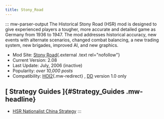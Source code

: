 ```yaml
---
title: Stony_Road
---
```


::: mw-parser-output
The Historical Stony Road (HSR) mod is designed to give experienced
players a tougher, more accurate and detailed game as Germany from 1936
to 1947. The mod addresses historical accuracy, new events with
alternate scenarios, changed combat balancing, a new trading system, new
brigades, improved AI, and new graphics.

- Mod Site: [Stony Road](http://www.stonyroad.de/){.external .text
  rel="nofollow"}
- Current Version: 2.08
- Last Update: July, 2006 (inactive)
- Popularity: _over 10,000 posts_
- Compatibility: [HOI2](/wiki/HOI2 "HOI2"){.mw-redirect} ,
  [DD](/wiki/Doomsday "Doomsday") version 1.0 only

## [ Strategy Guides ]{#Strategy_Guides .mw-headline}

- [HSR Nationalist China
  Strategy](/wiki/HSR_Nationalist_China_Strategy "HSR Nationalist China Strategy")
  :::
